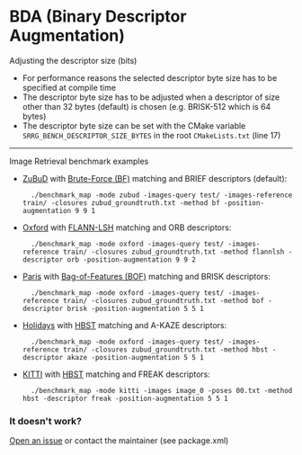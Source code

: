 # BDA (Binary Descriptor Augmentation)
Adjusting the descriptor size (bits)
- For performance reasons the selected descriptor byte size has to be specified at compile time
- The descriptor byte size has to be adjusted when a descriptor of size other than 32 bytes (default) is chosen (e.g. BRISK-512 which is 64 bytes)
- The descriptor byte size can be set with the CMake variable `SRRG_BENCH_DESCRIPTOR_SIZE_BYTES` in the root `CMakeLists.txt` (line 17)

---
Image Retrieval benchmark examples
- [ZuBuD](http://www.vision.ee.ethz.ch/en/datasets) with [Brute-Force (BF)](https://docs.opencv.org/3.1.0/d3/da1/classcv_1_1BFMatcher.html) matching and BRIEF descriptors (default):

	    ./benchmark_map -mode zubud -images-query test/ -images-reference train/ -closures zubud_groundtruth.txt -method bf -position-augmentation 9 9 1

- [Oxford](http://www.robots.ox.ac.uk/~vgg/data/oxbuildings/) with [FLANN-LSH](https://docs.opencv.org/3.1.0/d5/d6f/tutorial_feature_flann_matcher.html) matching and ORB descriptors:

	    ./benchmark_map -mode oxford -images-query test/ -images-reference train/ -closures zubud_groundtruth.txt -method flannlsh -descriptor orb -position-augmentation 9 9 2

- [Paris](http://www.robots.ox.ac.uk/~vgg/data/parisbuildings/) with [Bag-of-Features (BOF)](https://github.com/dorian3d/DBoW2) matching and BRISK descriptors:

	    ./benchmark_map -mode oxford -images-query test/ -images-reference train/ -closures zubud_groundtruth.txt -method bof -descriptor brisk -position-augmentation 5 5 1

- [Holidays](http://lear.inrialpes.fr/~jegou/data.php) with [HBST](https://gitlab.com/srrg-software/srrg_hbst) matching and A-KAZE descriptors:

	    ./benchmark_map -mode oxford -images-query test/ -images-reference train/ -closures zubud_groundtruth.txt -method hbst -descriptor akaze -position-augmentation 5 5 1

- [KITTI](http://www.cvlibs.net/datasets/kitti/eval_odometry.php) with [HBST](https://gitlab.com/srrg-software/srrg_hbst) matching and FREAK descriptors:

	    ./benchmark_map -mode kitti -images image_0 -poses 00.txt -method hbst -descriptor freak -position-augmentation 5 5 1

### It doesn't work? ###
[Open an issue](https://gitlab.com/srrg-software/srrg_bench/issues) or contact the maintainer (see package.xml)
